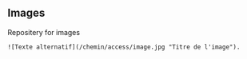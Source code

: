 ## Images

Repositery for images

`![Texte alternatif](/chemin/access/image.jpg "Titre de l'image").`
